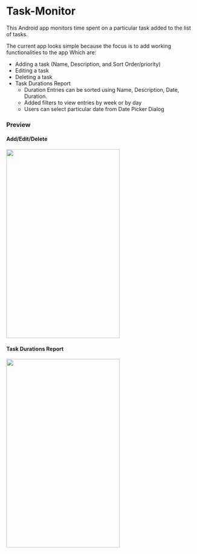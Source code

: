 # Task-Monitor
This Android app monitors time spent on a particular task added to the list of tasks.

The current app looks simple because the focus is to add working functionalities to the app
Which are:
* Adding a task (Name, Description, and Sort Order/priority)
* Editing a task
* Deleting a task
* Task Durations Report
  * Duration Entries can be sorted using Name, Description, Date, Duration.
  * Added filters to view entries by week or by day
  * Users can select particular date from Date Picker Dialog


### Preview
#### Add/Edit/Delete
<img src="https://github.com/kshadep7/Task-Monitor/blob/master/TMapp.mov" width="300" height = "500"/>

#### Task Durations Report
<img src="https://github.com/kshadep7/Task-Monitor/blob/master/TMapp1.mov" width="300" height = "500"/>
